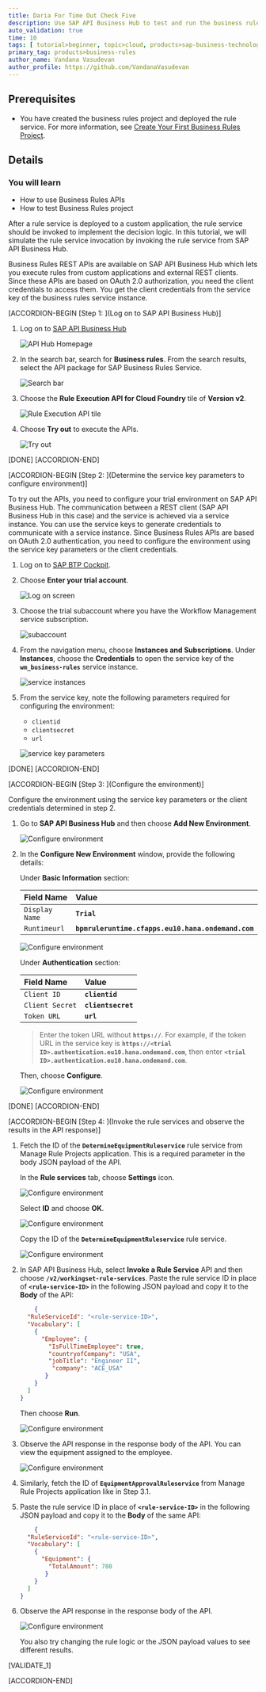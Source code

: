 ```yaml
---
title: Daria For Time Out Check Five
description: Use SAP API Business Hub to test and run the business rules API to see how business rules can be consumed from a custom application.
auto_validation: true
time: 10
tags: [ tutorial>beginner, topic>cloud, products>sap-business-technology-platform, products>sap-btp--cloud-foundry-environment]
primary_tag: products>business-rules
author_name: Vandana Vasudevan
author_profile: https://github.com/VandanaVasudevan
---
```


## Prerequisites
 - You have created the business rules project and deployed the rule service. For more information, see [Create Your First Business Rules Project](group.cp-rules-first-project).

## Details
### You will learn
  - How to use Business Rules APIs
  - How to test Business Rules project

After a rule service is deployed to a custom application, the rule service should be invoked to implement the decision logic. In this tutorial, we will simulate the rule service invocation by invoking the rule service from SAP API Business Hub.

Business Rules REST APIs are available on SAP API Business Hub which lets you execute rules from custom applications and external REST clients. Since these APIs are based on OAuth 2.0 authorization, you need the client credentials to access them. You get the client credentials from the service key of the business rules service instance.

[ACCORDION-BEGIN [Step 1: ](Log on to SAP API Business Hub)]

1. Log on to [SAP API Business Hub](https://api.sap.com/)

    ![API Hub Homepage](testing1.png)

2. In the search bar, search for **Business rules**. From the search results, select the API package for SAP Business Rules Service.

    ![Search bar](testing2.png)

3. Choose the **Rule Execution API for Cloud Foundry** tile of **Version v2**.

    ![Rule Execution API tile](testing3.png)

4. Choose **Try out** to execute the APIs.

    ![Try out](testing4.png)

[DONE]
[ACCORDION-END]

[ACCORDION-BEGIN [Step 2: ](Determine the service key parameters to configure environment)]

To try out the APIs, you need to configure your trial environment on SAP API Business Hub. The communication between a REST client (SAP API Business Hub in this case) and the service is achieved via a service instance. You can use the service keys to generate credentials to communicate with a service instance. Since Business Rules APIs are based on OAuth 2.0 authentication, you need to configure the environment using the service key parameters or the client credentials.

1. Log on to [SAP BTP Cockpit](https://cockpit.hanatrial.ondemand.com/).

2. Choose **Enter your trial account**.

    ![Log on screen](service_param1.png)

3. Choose the trial subaccount where you have the Workflow Management service subscription.

    ![subaccount](service_param2.png)


4. From the navigation menu, choose **Instances and Subscriptions**. Under **Instances**, choose the **Credentials** to open the service key of the **`wm_business-rules`** service instance.

    ![service instances](service_param3.png)

5. From the service key, note the following parameters required for configuring the environment:

    - `clientid`
    - `clientsecret`
    - `url`

    ![service key parameters](service_param5.png)

[DONE]
[ACCORDION-END]

[ACCORDION-BEGIN [Step 3: ](Configure the environment)]

 Configure the environment using the service key parameters or the client credentials determined in step 2.

1. Go to **SAP API Business Hub** and then choose **Add New Environment**.

    ![Configure environment](testing5.png)

2. In the **Configure New Environment** window, provide the following details:

    Under **Basic Information** section:

    |  Field Name     | Value
    |  :------------- | :-------------
    |  `Display Name`          | **`Trial`**
    |  `Runtimeurl`        | **`bpmruleruntime.cfapps.eu10.hana.ondemand.com`**

      ![Configure environment](testing6.png)

    Under **Authentication** section:

    |  Field Name     | Value
    |  :------------- | :-------------
    |  `Client ID`    | **`clientid`**
    |  `Client Secret`      | **`clientsecret`**
    |  `Token URL`     | **`url`**

    >Enter the token URL without **`https://`**. For example, if the token URL in the service key is **`https://<trial ID>.authentication.eu10.hana.ondemand.com`**, then enter **`<trial ID>.authentication.eu10.hana.ondemand.com`**.

    Then, choose **Configure**.

    ![Configure environment](testing7.png)


[DONE]
[ACCORDION-END]


[ACCORDION-BEGIN [Step 4: ](Invoke the rule services and observe the results in the API response)]

1. Fetch the ID of the **`DetermineEquipmentRuleservice`** rule service from Manage Rule Projects application. This is a required parameter in the body JSON payload of the API.

    In the **Rule services** tab, choose **Settings** icon.

    ![Configure environment](testing9.png)

    Select **ID** and choose **OK**.

    ![Configure environment](testing10.png)

    Copy the ID of the **`DetermineEquipmentRuleservice`** rule service.

    ![Configure environment](testing11.png)

2. In SAP API Business Hub, select **Invoke a Rule Service** API and then choose **`/v2/workingset-rule-services`**. Paste the rule service ID in place of **`<rule-service-ID>`** in the following JSON payload and copy it to the **Body** of the API:

    ```JSON
        {
      "RuleServiceId": "<rule-service-ID>",
      "Vocabulary": [
        {
          "Employee": {
            "IsFullTimeEmployee": true,
            "countryofCompany": "USA",
            "jobTitle": "Engineer II",
             "company": "ACE_USA"
           }
        }
      ]
    }
    ```

    Then choose **Run**.

    ![Configure environment](testing12.png)

3. Observe the API response in the response body of the API. You can view the equipment assigned to the employee.

    ![Configure environment](testing13.png)


4. Similarly, fetch the ID of **`EquipmentApprovalRuleservice`** from Manage Rule Projects application like in Step 3.1.

5. Paste the rule service ID in place of **`<rule-service-ID>`** in the following JSON payload and copy it to the **Body** of the same API:

    ```JSON
        {
      "RuleServiceId": "<rule-service-ID>",
      "Vocabulary": [
        {
          "Equipment": {
            "TotalAmount": 780
           }
        }
      ]
    }
    ```
 6. Observe the API response in the response body of the API.

    ![Configure environment](testing14.png)

    You also try changing the rule logic or the JSON payload values to see different results.


[VALIDATE_1]

[ACCORDION-END]
